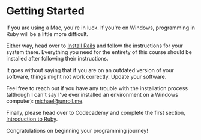 # Getting Started

If you are using a Mac, you're in luck. If you're on Windows, programming in Ruby will be a little more difficult.

Either way, head over to [Install Rails](http://installrails.com/) and follow the instructions for your system there. Everything you need for the entirety of this course should be installed after following their instructions.

It goes without saying that if you are on an outdated version of your software, things might not work correctly. Update your software.

Feel free to reach out if you have any trouble with the installation process (although I can't say I've ever installed an environment on a Windows computer): michael@unroll.me.

Finally, please head over to Codecademy and complete the first section, [Introduction to Ruby](http://www.codecademy.com/courses/ruby-beginner-en-d1Ylq/0/1).

Congratulations on beginning your programming journey!
